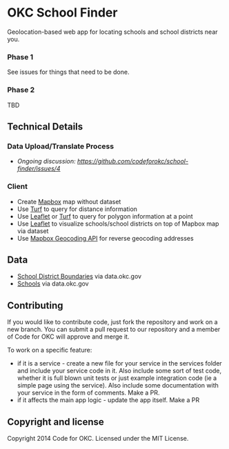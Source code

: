 # OKC School Finder

Geolocation-based web app for locating schools and school districts near you.


### Phase 1
See issues for things that need to be done.

### Phase 2
TBD

## Technical Details

### Data Upload/Translate Process

* *Ongoing discussion: https://github.com/codeforokc/school-finder/issues/4*

### Client

* Create [Mapbox](https://www.mapbox.com/) map without dataset
* Use [Turf](http://turfjs.org/) to query for distance information
* Use [Leaflet](http://leafletjs.com/) or [Turf](http://turfjs.org/) to query for polygon information at a point
* Use [Leaflet](http://leafletjs.com/) to visualize schools/school districts on top of Mapbox map via dataset
* Use [Mapbox Geocoding API](https://www.mapbox.com/developers/api/geocoding/) for reverse geocoding addresses

## Data

* [School District Boundaries](http://data.okc.gov/applications/datadownload/forms/DownloadDetails.aspx?DataSetID=3) via data.okc.gov
* [Schools](http://data.okc.gov/applications/datadownload/forms/DownloadDetails.aspx?DataSetID=17) via data.okc.gov

## Contributing

If you would like to contribute code, just fork the repository and work on a new branch. You can submit a pull request to our repository and a member of Code for OKC will approve and merge it.

To work on a specific feature: 
* if it is a service - create a new file for your service in the services folder and include your service code in it. Also include some sort of test code, whether it is full blown unit tests or just example integration code (ie a simple page using the service). Also include some documentation with your service in the form of comments. Make a PR.
* if it affects the main app logic - update the app itself. Make a PR

## Copyright and license

Copyright 2014 Code for OKC. Licensed under the MIT License.
